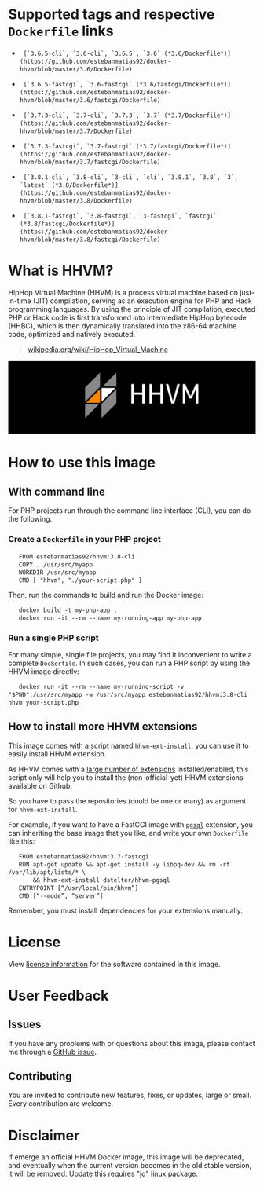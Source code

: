 # Supported tags and respective `Dockerfile` links

-      [`3.6.5-cli`, `3.6-cli`, `3.6.5`, `3.6` (*3.6/Dockerfile*)](https://github.com/estebanmatias92/docker-hhvm/blob/master/3.6/Dockerfile)
-      [`3.6.5-fastcgi`, `3.6-fastcgi` (*3.6/fastcgi/Dockerfile*)](https://github.com/estebanmatias92/docker-hhvm/blob/master/3.6/fastcgi/Dockerfile)
-      [`3.7.3-cli`, `3.7-cli`, `3.7.3`, `3.7` (*3.7/Dockerfile*)](https://github.com/estebanmatias92/docker-hhvm/blob/master/3.7/Dockerfile)
-      [`3.7.3-fastcgi`, `3.7-fastcgi` (*3.7/fastcgi/Dockerfile*)](https://github.com/estebanmatias92/docker-hhvm/blob/master/3.7/fastcgi/Dockerfile)
-      [`3.8.1-cli`, `3.8-cli`, `3-cli`, `cli`, `3.8.1`, `3.8`, `3`, `latest` (*3.8/Dockerfile*)](https://github.com/estebanmatias92/docker-hhvm/blob/master/3.8/Dockerfile)
-      [`3.8.1-fastcgi`, `3.8-fastcgi`, `3-fastcgi`, `fastcgi` (*3.8/fastcgi/Dockerfile*)](https://github.com/estebanmatias92/docker-hhvm/blob/master/3.8/fastcgi/Dockerfile)

# What is HHVM?

HipHop Virtual Machine (HHVM) is a process virtual machine based on just-in-time (JIT) compilation, serving as an execution engine for PHP and Hack programming languages. By using the principle of JIT compilation, executed PHP or Hack code is first transformed into intermediate HipHop bytecode (HHBC), which is then dynamically translated into the x86-64 machine code, optimized and natively executed.

> [wikipedia.org/wiki/HipHop_Virtual_Machine](https://en.wikipedia.org/wiki/HipHop_Virtual_Machine)

![logo](https://raw.githubusercontent.com/estebanmatias92/docker-hhvm/master/logo.png)

# How to use this image

## With command line

For PHP projects run through the command line interface (CLI), you can do the following.

### Create a `Dockerfile` in your PHP project

       FROM estebanmatias92/hhvm:3.8-cli
       COPY . /usr/src/myapp
       WORKDIR /usr/src/myapp
       CMD [ "hhvm", "./your-script.php" ]

Then, run the commands to build and run the Docker image:

       docker build -t my-php-app .
       docker run -it --rm --name my-running-app my-php-app

### Run a single PHP script

For many simple, single file projects, you may find it inconvenient to write a complete `Dockerfile`. In such cases, you can run a PHP script by using the HHVM image directly:

       docker run -it --rm --name my-running-script -v "$PWD":/usr/src/myapp -w /usr/src/myapp estebanmatias92/hhvm:3.8-cli hhvm your-script.php

## How to install more HHVM extensions

This image comes with a script named `hhvm-ext-install`, you can use it to easily install HHVM extension.

As HHVM comes with a [large number of extensions](https://github.com/facebook/hhvm/wiki/Extensions) installed/enabled, this script only will help you to install the (non-official-yet) HHVM extensions available on Github.

So you have to pass the repositories (could be one or many) as argument for `hhvm-ext-install`.

For example, if you want to have a FastCGI image with [`pgsql`](https://github.com/dstelter/hhvm-pgsql) extension, you can inheriting the base image that you like, and write your own `Dockerfile` like this:

       FROM estebanmatias92/hhvm:3.7-fastcgi
       RUN apt-get update && apt-get install -y libpq-dev && rm -rf /var/lib/apt/lists/* \
           && hhvm-ext-install dstelter/hhvm-pgsql
       ENTRYPOINT [“/usr/local/bin/hhvm”]
       CMD [“--mode”, “server”]

Remember, you must install dependencies for your extensions manually.

# License

View [license information](https://github.com/facebook/hhvm#license) for the software contained in this image.

# User Feedback

## Issues

If you have any problems with or questions about this image, please contact me through a [GitHub issue](https://github.com/estebanmatias92/docker-hhvm/issues).

## Contributing

You are invited to contribute new features, fixes, or updates, large or small. Every contribution are welcome.

# Disclaimer

If emerge an official HHVM Docker image, this image will be deprecated, and eventually when the current version becomes in the old stable version, it will be removed.
Update this requires ["jq"](https://stedolan.github.io/jq/) linux package.
